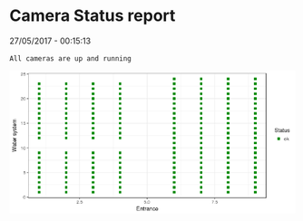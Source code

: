 Camera Status report
================
27/05/2017 - 00:15:13

    All cameras are up and running

![](camreport_files/figure-markdown_github/unnamed-chunk-2-1.png)
